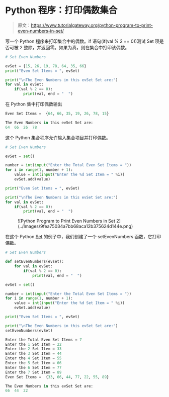 # Python 程序：打印偶数集合

> 原文：<https://www.tutorialgateway.org/python-program-to-print-even-numbers-in-set/>

写一个 Python 程序来打印集合中的偶数。if 语句(if(val % 2 == 0))测试 Set 项是否可被 2 整除，并返回零。如果为真，则在集合中打印该偶数。

```py
# Set Even Numbers

evSet = {15, 26, 19, 78, 64, 35, 66}
print("Even Set Items = ", evSet)

print("\nThe Even Numbers in this evSet Set are:")
for val in evSet:
    if(val % 2 == 0):
        print(val, end = "  ")
```

在 Python 集中打印偶数输出

```py
Even Set Items =  {64, 66, 35, 19, 26, 78, 15}

The Even Numbers in this evSet Set are:
64  66  26  78 
```

这个 Python 集合程序允许输入集合项目并打印偶数。

```py
# Set Even Numbers

evSet = set()

number = int(input("Enter the Total Even Set Items = "))
for i in range(1, number + 1):
    value = int(input("Enter the %d Set Item = " %i))
    evSet.add(value)

print("Even Set Items = ", evSet)

print("\nThe Even Numbers in this evSet Set are:")
for val in evSet:
    if(val % 2 == 0):
        print(val, end = "  ")
```

<figure class="wp-block-image size-large">![Python Program to Print Even Numbers in Set 2](../Images/9fea75034a7bb68aca12b375624d144e.png)</figure>

在这个 Python [Set](https://www.tutorialgateway.org/python-set/) 的例子中，我们创建了一个 setEvenNumbers 函数，它打印偶数。

```py
# Set Even Numbers

def setEvenNumbers(evset):
    for val in evSet:
        if(val % 2 == 0):
            print(val, end = "  ")

evSet = set()

number = int(input("Enter the Total Even Set Items = "))
for i in range(1, number + 1):
    value = int(input("Enter the %d Set Item = " %i))
    evSet.add(value)

print("Even Set Items = ", evSet)

print("\nThe Even Numbers in this evSet Set are:")
setEvenNumbers(evSet)
```

```py
Enter the Total Even Set Items = 7
Enter the 1 Set Item = 22
Enter the 2 Set Item = 33
Enter the 3 Set Item = 44
Enter the 4 Set Item = 55
Enter the 5 Set Item = 66
Enter the 6 Set Item = 77
Enter the 7 Set Item = 89
Even Set Items =  {33, 66, 44, 77, 22, 55, 89}

The Even Numbers in this evSet Set are:
66  44  22 
```